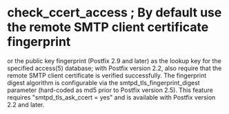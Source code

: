 # check_ccert_access ;  By default use the remote SMTP client certificate fingerprint
or the public key
fingerprint (Postfix 2.9 and later) as the lookup key for the specified
access(5) database; with Postfix version 2.2, also require that the
remote SMTP client certificate is verified successfully.
The fingerprint digest algorithm is configurable via the
smtpd_tls_fingerprint_digest parameter (hard-coded as md5 prior to
Postfix version 2.5).  This feature requires "smtpd_tls_ask_ccert
= yes" and is available with Postfix version
2.2 and later. 